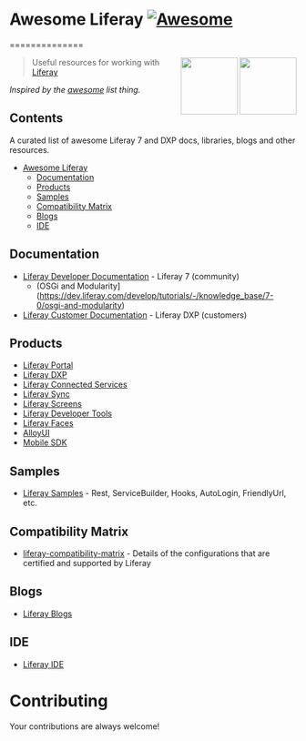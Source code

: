 # Awesome Liferay [![Awesome](https://cdn.rawgit.com/sindresorhus/awesome/d7305f38d29fed78fa85652e3a63e154dd8e8829/media/badge.svg)](https://github.com/sindresorhus/awesome)
==============

[<img src="https://dudodiprj2sv7.cloudfront.net/product-logos/6q/jv/86TF321X3QWS-180x180.PNG" align="right" width="100">](https://www.liferay.com/digital-experience-platform)

[<img src="https://pbs.twimg.com/profile_images/649136820370980864/bUceBOPq.jpg" align="right" width="100">](https://www.liferay.com/)


> Useful resources for working with [Liferay](https://www.liferay.com/)

*Inspired by the [awesome](https://github.com/sindresorhus/awesome) list thing.*
  
## Contents
  		  
A curated list of awesome Liferay 7 and DXP docs, libraries, blogs and other resources.
- [Awesome Liferay](#awesome-liferay)
    - [Documentation](#documentation)
    - [Products](#products)  
    - [Samples](#samples)
    - [Compatibility Matrix](#compatibility-matrix)
    - [Blogs](#blogs)
    - [IDE](#ide)

## Documentation

* [Liferay Developer Documentation](https://dev.liferay.com/) - Liferay 7 (community)
  * (OSGi and Modularity](https://dev.liferay.com/develop/tutorials/-/knowledge_base/7-0/osgi-and-modularity)
* [Liferay Customer Documentation](https://customer.liferay.com/) - Liferay DXP (customers)    

## Products
* [Liferay Portal](https://www.liferay.com/)
* [Liferay DXP](https://www.liferay.com/digital-experience-platform)
* [Liferay Connected Services](https://www.liferay.com/supporting-products/liferay-connected-services)
* [Liferay Sync](https://www.liferay.com/supporting-products/liferay-sync)
* [Liferay Screens](https://www.liferay.com/supporting-products/liferay-connected-services)
* [Liferay Developer Tools](https://web.liferay.com/downloads/liferay-projects/liferay-ide)
* [Liferay Faces](http://www.liferayfaces.org/)
* [AlloyUI](http://alloyui.com/)
* [Mobile SDK](https://dev.liferay.com/develop/tutorials/-/knowledge_base/7-0/mobile)


## Samples

* [Liferay Samples](https://github.com/liferay/liferay-blade-samples) - Rest, ServiceBuilder, Hooks, AutoLogin, FriendlyUrl, etc.
 
## Compatibility Matrix

* [liferay-compatibility-matrix](https://web.liferay.com/pt/services/support/compatibility-matrix) - Details of the configurations that are certified and supported by Liferay

## Blogs

* [Liferay Blogs](https://web.liferay.com/community/blogs/highlighted)

## IDE

* [Liferay IDE](https://web.liferay.com/downloads/liferay-projects/liferay-ide)


# Contributing

Your contributions are always welcome!
